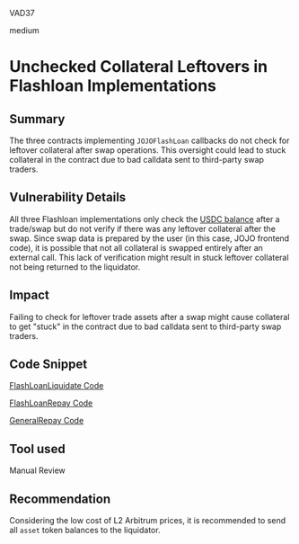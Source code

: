 VAD37

medium

# Unchecked Collateral Leftovers in Flashloan Implementations


## Summary

The three contracts implementing `JOJOFlashLoan` callbacks do not check for leftover collateral after swap operations. This oversight could lead to stuck collateral in the contract due to bad calldata sent to third-party swap traders.

## Vulnerability Details

All three Flashloan implementations only check the [USDC balance](https://github.com/sherlock-audit/2023-04-jojo/blob/main/JUSDV1/src/Impl/flashloanImpl/FlashLoanLiquidate.sol#L72) after a trade/swap but do not verify if there was any leftover collateral after the swap. Since swap data is prepared by the user (in this case, JOJO frontend code), it is possible that not all collateral is swapped entirely after an external call. This lack of verification might result in stuck leftover collateral not being returned to the liquidator.

## Impact

Failing to check for leftover trade assets after a swap might cause collateral to get "stuck" in the contract due to bad calldata sent to third-party swap traders.

## Code Snippet

[FlashLoanLiquidate Code](https://github.com/sherlock-audit/2023-04-jojo/blob/main/JUSDV1/src/Impl/flashloanImpl/FlashLoanLiquidate.sol#L46-L95)

[FlashLoanRepay Code](https://github.com/sherlock-audit/2023-04-jojo/blob/main/JUSDV1/src/Impl/flashloanImpl/FlashLoanRepay.sol#L64-L65)

[GeneralRepay Code](https://github.com/sherlock-audit/2023-04-jojo/blob/main/JUSDV1/src/Impl/flashloanImpl/GeneralRepay.sol#L65-L68)

## Tool used

Manual Review

## Recommendation

Considering the low cost of L2 Arbitrum prices, it is recommended to send all `asset` token balances to the liquidator.
